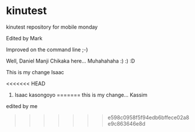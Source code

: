 kinutest
========

kinutest repository for mobile monday

Edited by Mark

Improved on the command line ;-)

Well, Daniel Manji Chikaka here... Muhahahaha :) :) :D

This is my change Isaac

<<<<<<< HEAD
1. Isaac kasongoyo
=======
this is my change... Kassim 

edited by me
>>>>>>> e598c0958f5f94edb6bffece02a8e9c863646e8d
